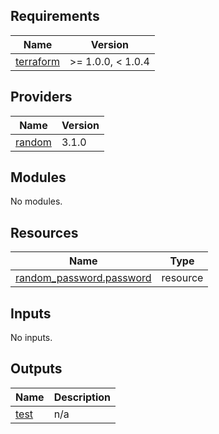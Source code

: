 ## Requirements

| Name | Version |
|------|---------|
| <a name="requirement_terraform"></a> [terraform](#requirement\_terraform) | >= 1.0.0, < 1.0.4 |

## Providers

| Name | Version |
|------|---------|
| <a name="provider_random"></a> [random](#provider\_random) | 3.1.0 |

## Modules

No modules.

## Resources

| Name | Type |
|------|------|
| [random_password.password](https://registry.terraform.io/providers/hashicorp/random/latest/docs/resources/password) | resource |

## Inputs

No inputs.

## Outputs

| Name | Description |
|------|-------------|
| <a name="output_test"></a> [test](#output\_test) | n/a |
